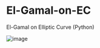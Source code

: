 # El-Gamal-on-EC
El-Gamal on Elliptic Curve (Python)

![image](https://user-images.githubusercontent.com/81107065/145578912-4f0b0e31-62ef-444c-8746-d34f251563e4.png)
